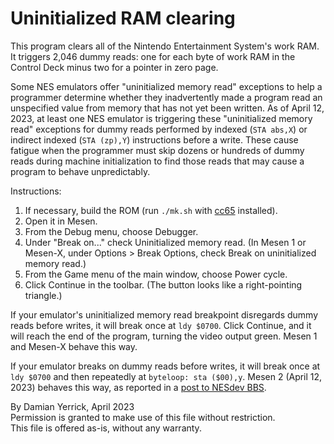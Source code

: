 Uninitialized RAM clearing
==========================

This program clears all of the Nintendo Entertainment System's work
RAM.  It triggers 2,046 dummy reads: one for each byte of work RAM
in the Control Deck minus two for a pointer in zero page.

Some NES emulators offer "uninitialized memory read" exceptions to
help a programmer determine whether they inadvertently made a program
read an unspecified value from memory that has not yet been written.
As of April 12, 2023, at least one NES emulator is triggering these
"uninitialized memory read" exceptions for dummy reads performed by
indexed (`STA abs,X`) or indirect indexed (`STA (zp),Y`) instructions
before a write.  These cause fatigue when the programmer must skip
dozens or hundreds of dummy reads during machine initialization to
find those reads that may cause a program to behave unpredictably.

Instructions:

1. If necessary, build the ROM (run `./mk.sh` with [cc65] installed).
2. Open it in Mesen.
3. From the Debug menu, choose Debugger.
4. Under "Break on..." check Uninitialized memory read.
   (In Mesen 1 or Mesen-X, under Options > Break Options,
   check Break on uninitialized memory read.)
5. From the Game menu of the main window, choose Power cycle.
6. Click Continue in the toolbar.  (The button looks like a
   right-pointing triangle.)

If your emulator's uninitialized memory read breakpoint disregards
dummy reads before writes, it will break once at `ldy $0700`.
Click Continue, and it will reach the end of the program, turning
the video output green.  Mesen 1 and Mesen-X behave this way.

If your emulator breaks on dummy reads before writes, it will break
once at `ldy $0700` and then repeatedly at `byteloop: sta ($00),y`.
Mesen 2 (April 12, 2023) behaves this way, as reported in a
[post to NESdev BBS].


By Damian Yerrick, April 2023  
Permission is granted to make use of this file without restriction.  
This file is offered as-is, without any warranty.

[cc65]: https://cc65.github.io/
[post to NESdev BBS]: https://forums.nesdev.org/viewtopic.php?p=287540#p287540
